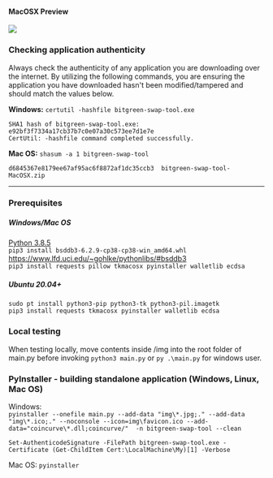 #### MacOSX Preview
![](https://s3.gifyu.com/images/swap-tool.gif)

### Checking application authenticity
Always check the authenticity of any application you are downloading over the internet. By utilizing the following commands, you are ensuring the application you have downloaded hasn't been modified/tampered and should match the values below.

**Windows:** `certutil -hashfile bitgreen-swap-tool.exe`
```
SHA1 hash of bitgreen-swap-tool.exe:
e92bf3f7334a17cb37b7c0e07a30c573ee7d1e7e
CertUtil: -hashfile command completed successfully.
```

**Mac OS:** `shasum -a 1 bitgreen-swap-tool`
```
d6845367e8179ee67af95ac6f8872af1dc35ccb3  bitgreen-swap-tool-MacOSX.zip
```
---


### Prerequisites
##### Windows/Mac OS
[Python 3.8.5](https://www.python.org/downloads/release/python-385/)  
`pip3 install bsddb3-6.2.9-cp38-cp38-win_amd64.whl` https://www.lfd.uci.edu/~gohlke/pythonlibs/#bsddb3  
`pip3 install requests pillow tkmacosx pyinstaller walletlib ecdsa`

##### __Ubuntu 20.04+__
`sudo pt install python3-pip python3-tk python3-pil.imagetk`  
`pip3 install requests tkmacosx pyinstaller walletlib ecdsa`

### Local testing
When testing locally, move contents inside /img into the root folder of main.py before invoking `python3 main.py` or `py .\main.py` for windows user.

### PyInstaller - building standalone application (Windows, Linux, Mac OS)
Windows:  
```pyinstaller --onefile main.py --add-data "img\*.jpg;." --add-data "img\*.ico;." --noconsole --icon=img\favicon.ico --add-data="coincurve\*.dll;coincurve/"  -n bitgreen-swap-tool --clean```  

```Set-AuthenticodeSignature -FilePath bitgreen-swap-tool.exe -Certificate (Get-ChildItem Cert:\LocalMachine\My)[1] -Verbose```

Mac OS:  ```pyinstaller```
